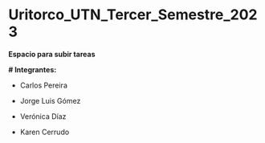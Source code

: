 # Uritorco_UTN_Tercer_Semestre_2023

**Espacio para subir tareas**

**# Integrantes:**
- Carlos Pereira
* Jorge Luis Gómez
+ Verónica Díaz
* Karen Cerrudo

